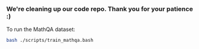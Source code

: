 ### We're cleaning up our code repo. Thank you for your patience :)
To run the MathQA dataset:
```sh
bash ./scripts/train_mathqa.bash
```